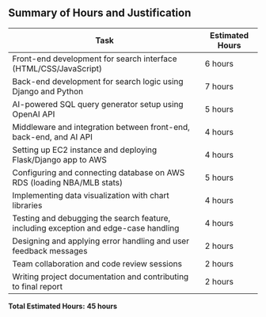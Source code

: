 ## Summary of Hours and Justification

| Task                                                                                  | Estimated Hours |
|---------------------------------------------------------------------------------------|-----------------|
| Front-end development for search interface (HTML/CSS/JavaScript)                     | 6 hours         |
| Back-end development for search logic using Django and Python                        | 7 hours         |
| AI-powered SQL query generator setup using OpenAI API                                | 5 hours         |
| Middleware and integration between front-end, back-end, and AI API                   | 4 hours         |
| Setting up EC2 instance and deploying Flask/Django app to AWS                        | 4 hours         |
| Configuring and connecting database on AWS RDS (loading NBA/MLB stats)               | 5 hours         |
| Implementing data visualization with chart libraries                                 | 4 hours         |
| Testing and debugging the search feature, including exception and edge-case handling | 4 hours         |
| Designing and applying error handling and user feedback messages                     | 2 hours         |
| Team collaboration and code review sessions                                          | 2 hours         |
| Writing project documentation and contributing to final report                       | 2 hours         |


**Total Estimated Hours:** **45 hours**
